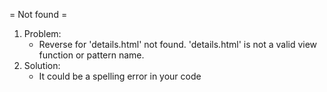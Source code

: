 
= Not found =
1. Problem:
	* Reverse for 'details.html' not found. 'details.html' is not a valid view function or pattern name.
2. Solution:
	* It could be a spelling error in your code
